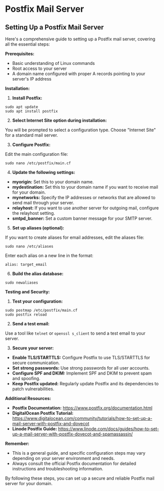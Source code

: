 # Postfix Mail Server
## Setting Up a Postfix Mail Server

Here's a comprehensive guide to setting up a Postfix mail server, covering all the essential steps:

**Prerequisites:**

* Basic understanding of Linux commands
* Root access to your server
* A domain name configured with proper A records pointing to your server's IP address

**Installation:**

1. **Install Postfix:**

```
sudo apt update
sudo apt install postfix
```

2. **Select Internet Site option during installation:**

You will be prompted to select a configuration type. Choose \"Internet Site\" for a standard mail server.

3. **Configure Postfix:**

Edit the main configuration file:

```
sudo nano /etc/postfix/main.cf
```

4. **Update the following settings:**

* **myorigin:** Set this to your domain name.
* **mydestination:** Set this to your domain name if you want to receive mail for your domain.
* **mynetworks:** Specify the IP addresses or networks that are allowed to send mail through your server.
* **relayhost:** If you want to use another server for outgoing mail, configure the relayhost setting.
* **smtpd_banner:** Set a custom banner message for your SMTP server.

5. **Set up aliases (optional):**

If you want to create aliases for email addresses, edit the aliases file:

```
sudo nano /etc/aliases
```

Enter each alias on a new line in the format:

```
alias: target_email
```

6. **Build the alias database:**

```
sudo newaliases
```

**Testing and Security:**

1. **Test your configuration:**

```
sudo postmap /etc/postfix/main.cf
sudo postfix reload
```

2. **Send a test email:**

Use a tool like `telnet` or `openssl s_client` to send a test email to your server.

3. **Secure your server:**

* **Enable TLS/STARTTLS:** Configure Postfix to use TLS/STARTTLS for secure communication.
* **Set strong passwords:** Use strong passwords for all user accounts.
* **Configure SPF and DKIM:** Implement SPF and DKIM to prevent spam and spoofing.
* **Keep Postfix updated:** Regularly update Postfix and its dependencies to patch vulnerabilities.

**Additional Resources:**

* **Postfix Documentation:** https://www.postfix.org/documentation.html
* **DigitalOcean Postfix Tutorial:** https://www.digitalocean.com/community/tutorials/how-to-set-up-a-mail-server-with-postfix-and-dovecot
* **Linode Postfix Guide:** https://www.linode.com/docs/guides/how-to-set-up-a-mail-server-with-postfix-dovecot-and-spamassassin/

**Remember:**

* This is a general guide, and specific configuration steps may vary depending on your server environment and needs.
* Always consult the official Postfix documentation for detailed instructions and troubleshooting information.

By following these steps, you can set up a secure and reliable Postfix mail server for your domain.
